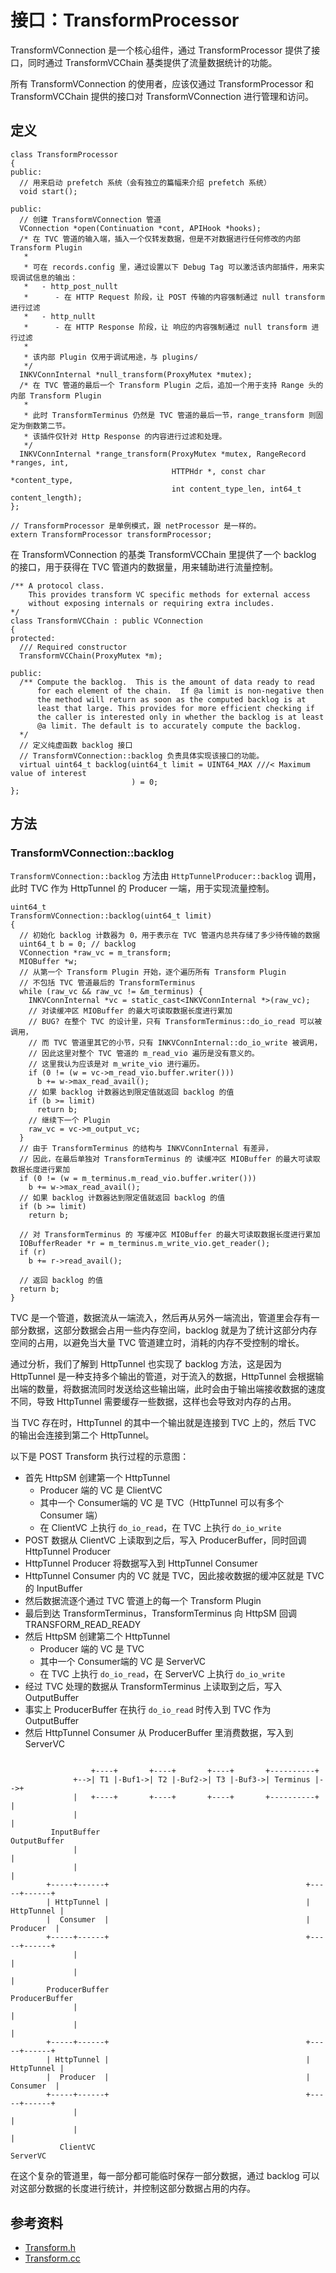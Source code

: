 # 接口：TransformProcessor

TransformVConnection 是一个核心组件，通过 TransformProcessor 提供了接口，同时通过 TransformVCChain 基类提供了流量数据统计的功能。

所有 TransformVConnection 的使用者，应该仅通过 TransformProcessor 和 TransformVCChain 提供的接口对 TransformVConnection 进行管理和访问。

## 定义

```
class TransformProcessor
{
public:
  // 用来启动 prefetch 系统（会有独立的篇幅来介绍 prefetch 系统）
  void start();

public:
  // 创建 TransformVConnection 管道
  VConnection *open(Continuation *cont, APIHook *hooks);
  /* 在 TVC 管道的输入端，插入一个仅转发数据，但是不对数据进行任何修改的内部 Transform Plugin
   *
   * 可在 records.config 里，通过设置以下 Debug Tag 可以激活该内部插件，用来实现调试信息的输出：
   *   - http_post_nullt
   *      - 在 HTTP Request 阶段，让 POST 传输的内容强制通过 null transform 进行过滤
   *   - http_nullt
   *      - 在 HTTP Response 阶段，让 响应的内容强制通过 null transform 进行过滤
   *
   * 该内部 Plugin 仅用于调试用途，与 plugins/
   */
  INKVConnInternal *null_transform(ProxyMutex *mutex);
  /* 在 TVC 管道的最后一个 Transform Plugin 之后，追加一个用于支持 Range 头的内部 Transform Plugin
   *
   * 此时 TransformTerminus 仍然是 TVC 管道的最后一节，range_transform 则固定为倒数第二节。
   * 该插件仅针对 Http Response 的内容进行过滤和处理。
   */
  INKVConnInternal *range_transform(ProxyMutex *mutex, RangeRecord *ranges, int,
                                    HTTPHdr *, const char *content_type,
                                    int content_type_len, int64_t content_length);
};

// TransformProcessor 是单例模式，跟 netProcessor 是一样的。
extern TransformProcessor transformProcessor;
```

在 TransformVConnection 的基类 TransformVCChain 里提供了一个 backlog 的接口，用于获得在 TVC 管道内的数据量，用来辅助进行流量控制。

```
/** A protocol class.
    This provides transform VC specific methods for external access
    without exposing internals or requiring extra includes.
*/
class TransformVCChain : public VConnection
{
protected:
  /// Required constructor
  TransformVCChain(ProxyMutex *m);

public:
  /** Compute the backlog.  This is the amount of data ready to read
      for each element of the chain.  If @a limit is non-negative then
      the method will return as soon as the computed backlog is at
      least that large. This provides for more efficient checking if
      the caller is interested only in whether the backlog is at least
      @a limit. The default is to accurately compute the backlog.
  */
  // 定义纯虚函数 backlog 接口
  // TransformVConnection::backlog 负责具体实现该接口的功能。
  virtual uint64_t backlog(uint64_t limit = UINT64_MAX ///< Maximum value of interest
                           ) = 0;
};
```

## 方法

### TransformVConnection::backlog

`TransformVConnection::backlog` 方法由 `HttpTunnelProducer::backlog` 调用，此时 TVC 作为 HttpTunnel 的 Producer 一端，用于实现流量控制。

```
uint64_t
TransformVConnection::backlog(uint64_t limit)
{
  // 初始化 backlog 计数器为 0，用于表示在 TVC 管道内总共存储了多少待传输的数据
  uint64_t b = 0; // backlog
  VConnection *raw_vc = m_transform;
  MIOBuffer *w;
  // 从第一个 Transform Plugin 开始，逐个遍历所有 Transform Plugin
  // 不包括 TVC 管道最后的 TransformTerminus
  while (raw_vc && raw_vc != &m_terminus) {
    INKVConnInternal *vc = static_cast<INKVConnInternal *>(raw_vc);
    // 对读缓冲区 MIOBuffer 的最大可读取数据长度进行累加
    // BUG? 在整个 TVC 的设计里，只有 TransformTerminus::do_io_read 可以被调用，
    // 而 TVC 管道里其它的小节，只有 INKVConnInternal::do_io_write 被调用，
    // 因此这里对整个 TVC 管道的 m_read_vio 遍历是没有意义的。
    // 这里我认为应该是对 m_write_vio 进行遍历。
    if (0 != (w = vc->m_read_vio.buffer.writer()))
      b += w->max_read_avail();
    // 如果 backlog 计数器达到限定值就返回 backlog 的值
    if (b >= limit)
      return b;
    // 继续下一个 Plugin
    raw_vc = vc->m_output_vc;
  }
  // 由于 TransformTerminus 的结构与 INKVConnInternal 有差异，
  // 因此，在最后单独对 TransformTerminus 的 读缓冲区 MIOBuffer 的最大可读取数据长度进行累加
  if (0 != (w = m_terminus.m_read_vio.buffer.writer()))
    b += w->max_read_avail();
  // 如果 backlog 计数器达到限定值就返回 backlog 的值
  if (b >= limit)
    return b;

  // 对 TransformTerminus 的 写缓冲区 MIOBuffer 的最大可读取数据长度进行累加
  IOBufferReader *r = m_terminus.m_write_vio.get_reader();
  if (r)
    b += r->read_avail();

  // 返回 backlog 的值
  return b;
}
```

TVC 是一个管道，数据流从一端流入，然后再从另外一端流出，管道里会存有一部分数据，这部分数据会占用一些内存空间，backlog 就是为了统计这部分内存空间的占用，以避免当大量 TVC 管道建立时，消耗的内存不受控制的增长。

通过分析，我们了解到 HttpTunnel 也实现了 backlog 方法，这是因为 HttpTunnel 是一种支持多个输出的管道，对于流入的数据，HttpTunnel 会根据输出端的数量，将数据流同时发送给这些输出端，此时会由于输出端接收数据的速度不同，导致 HttpTunnel 需要缓存一些数据，这样也会导致对内存的占用。

当 TVC 存在时，HttpTunnel 的其中一个输出就是连接到 TVC 上的，然后 TVC 的输出会连接到第二个 HttpTunnel。

以下是 POST Transform 执行过程的示意图：

- 首先 HttpSM 创建第一个 HttpTunnel
  - Producer 端的 VC 是 ClientVC
  - 其中一个 Consumer端的 VC 是 TVC（HttpTunnel 可以有多个 Consumer 端）
  - 在 ClientVC 上执行 `do_io_read`，在 TVC 上执行 `do_io_write`
- POST 数据从 ClientVC 上读取到之后，写入 ProducerBuffer，同时回调 HttpTunnel Producer
- HttpTunnel Producer 将数据写入到 HttpTunnel Consumer
- HttpTunnel Consumer 内的 VC 就是 TVC，因此接收数据的缓冲区就是 TVC 的 InputBuffer
- 然后数据流逐个通过 TVC 管道上的每一个 Transform Plugin
- 最后到达 TransformTerminus，TransformTerminus 向 HttpSM 回调 TRANSFORM_READ_READY
- 然后 HttpSM 创建第二个 HttpTunnel
  - Producer 端的 VC 是 TVC
  - 其中一个 Consumer端的 VC 是 ServerVC
  - 在 TVC 上执行 `do_io_read`，在 ServerVC 上执行 `do_io_write`
- 经过 TVC 处理的数据从 TransformTerminus 上读取到之后，写入 OutputBuffer
- 事实上 ProducerBuffer 在执行 `do_io_read` 时传入到 TVC 作为 OutputBuffer
- 然后 HttpTunnel Consumer 从 ProducerBuffer 里消费数据，写入到 ServerVC

```

                  +----+       +----+       +----+       +----------+
              +-->| T1 |-Buf1->| T2 |-Buf2->| T3 |-Buf3->| Terminus |-->+
              |   +----+       +----+       +----+       +----------+   |
              |                                                         |
         InputBuffer                                               OutputBuffer
              |                                                         |
              |                                                         |
        +-----+------+                                            +-----+------+
        | HttpTunnel |                                            | HttpTunnel |
        |  Consumer  |                                            |  Producer  |
        +-----+------+                                            +-----+------+
              |                                                         |
              |                                                         |
        ProducerBuffer                                            ProducerBuffer
              |                                                         |
              |                                                         |
        +-----+------+                                            +-----+------+
        | HttpTunnel |                                            | HttpTunnel |
        |  Producer  |                                            |  Consumer  |
        +-----+------+                                            +-----+------+
              |                                                         |
              |                                                         |
           ClientVC                                                  ServerVC

```

在这个复杂的管道里，每一部分都可能临时保存一部分数据，通过 backlog 可以对这部分数据的长度进行统计，并控制这部分数据占用的内存。

## 参考资料

- [Transform.h](http://github.com/apache/trafficserver/tree/6.0.x/proxy/Transform.h)
- [Transform.cc](http://github.com/apache/trafficserver/tree/6.0.x/proxy/Transform.cc)
